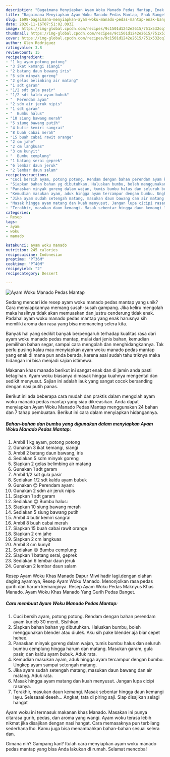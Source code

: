 ```yaml
---
description: "Bagaimana Menyiapkan Ayam Woku Manado Pedas Mantap, Enak Banget"
title: "Bagaimana Menyiapkan Ayam Woku Manado Pedas Mantap, Enak Banget"
slug: 1698-bagaimana-menyiapkan-ayam-woku-manado-pedas-mantap-enak-banget
date: 2020-11-16T07:51:02.093Z
image: https://img-global.cpcdn.com/recipes/9c1501d1242e2615/751x532cq70/ayam-woku-manado-pedas-mantap-foto-resep-utama.jpg
thumbnail: https://img-global.cpcdn.com/recipes/9c1501d1242e2615/751x532cq70/ayam-woku-manado-pedas-mantap-foto-resep-utama.jpg
cover: https://img-global.cpcdn.com/recipes/9c1501d1242e2615/751x532cq70/ayam-woku-manado-pedas-mantap-foto-resep-utama.jpg
author: Glen Rodriguez
ratingvalue: 3.8
reviewcount: 15
recipeingredient:
- "1 kg ayam potong potong"
- "3 ikat kemangi siangi"
- "2 batang daun bawang iris"
- "5 sdm minyak goreng"
- "2 gelas belimbing air matang"
- "1 sdt garam"
- "1/2 sdt gula pasir"
- "1/2 sdt kaldu ayam bubuk"
- "  Perendam ayam"
- "2 sdm air jeruk nipis"
- "1 sdt garam"
- "  Bumbu halus"
- "10 siung bawang merah"
- "5 siung bawang putih"
- "4 butir kemiri sangrai"
- "8 buah cabai merah"
- "15 buah cabai rawit orange"
- "2 cm jahe"
- "2 cm langkuas"
- "3 cm kunyit"
- "  Bumbu cemplung"
- "1 batang serai geprek"
- "6 lembar daun jeruk"
- "2 lembar daun salam"
recipeinstructions:
- "Cuci bersih ayam, potong potong. Rendam dengan bahan perendam ayam kurleb 30 menit. Sisihkan."
- "Siapkan bahan bahan yg dibutuhkan. Haluskan bumbu, boleh menggunakan blender atau diulek. Aku sih pake blender aja biar cepet hehee."
- "Panaskan minyak goreng dalam wajan, tumis bumbu halus dan seluruh bumbu cemplung hingga harum dan matang. Masukan garam, gula pasir, dan kaldu ayam bubuk. Aduk rata."
- "Kemudian masukan ayam, aduk hingga ayam tercampur dengan bumbu. Ungkep ayam sampai setengah matang."
- "Jika ayam sudah setengah matang, masukan daun bawang dan air matang. Aduk rata."
- "Masak hingga ayam matang dan kuah menyusut. Jangan lupa cicipi rasanya."
- "Terakhir, masukan daun kemangi. Masak sebentar hingga daun kemangi layu. Selesaaai deeeh... Angkat, tata di piring saji. Siap disajikan selagi hangat"
categories:
- Resep
tags:
- ayam
- woku
- manado

katakunci: ayam woku manado 
nutrition: 245 calories
recipecuisine: Indonesian
preptime: "PT36M"
cooktime: "PT40M"
recipeyield: "2"
recipecategory: Dessert

---
```



![Ayam Woku Manado Pedas Mantap](https://img-global.cpcdn.com/recipes/9c1501d1242e2615/751x532cq70/ayam-woku-manado-pedas-mantap-foto-resep-utama.jpg)

Sedang mencari ide resep ayam woku manado pedas mantap yang unik? Cara menyiapkannya memang susah-susah gampang. Jika keliru mengolah maka hasilnya tidak akan memuaskan dan justru cenderung tidak enak. Padahal ayam woku manado pedas mantap yang enak harusnya sih memiliki aroma dan rasa yang bisa memancing selera kita.

Banyak hal yang sedikit banyak berpengaruh terhadap kualitas rasa dari ayam woku manado pedas mantap, mulai dari jenis bahan, kemudian pemilihan bahan segar, sampai cara mengolah dan menghidangkannya. Tak perlu pusing kalau mau menyiapkan ayam woku manado pedas mantap yang enak di mana pun anda berada, karena asal sudah tahu triknya maka hidangan ini bisa menjadi sajian istimewa.

Makanan khas manado berikut ini sangat enak dan di jamin anda pasti ketagihan. Ayam woku biasanya dimasak hingga kuahnya mengental dan sedikit menyusut. Sajian ini adalah lauk yang sangat cocok bersanding dengan nasi putih panas.


Berikut ini ada beberapa cara mudah dan praktis dalam mengolah ayam woku manado pedas mantap yang siap dikreasikan. Anda dapat menyiapkan Ayam Woku Manado Pedas Mantap menggunakan 24 bahan dan 7 tahap pembuatan. Berikut ini cara dalam menyiapkan hidangannya.

<!--inarticleads1-->

##### Bahan-bahan dan bumbu yang digunakan dalam menyiapkan Ayam Woku Manado Pedas Mantap:

1. Ambil 1 kg ayam, potong potong
1. Gunakan 3 ikat kemangi, siangi
1. Ambil 2 batang daun bawang, iris
1. Sediakan 5 sdm minyak goreng
1. Siapkan 2 gelas belimbing air matang
1. Gunakan 1 sdt garam
1. Ambil 1/2 sdt gula pasir
1. Sediakan 1/2 sdt kaldu ayam bubuk
1. Gunakan  😊 Perendam ayam:
1. Gunakan 2 sdm air jeruk nipis
1. Siapkan 1 sdt garam
1. Sediakan  😊 Bumbu halus:
1. Siapkan 10 siung bawang merah
1. Sediakan 5 siung bawang putih
1. Ambil 4 butir kemiri sangrai
1. Ambil 8 buah cabai merah
1. Siapkan 15 buah cabai rawit orange
1. Siapkan 2 cm jahe
1. Siapkan 2 cm langkuas
1. Ambil 3 cm kunyit
1. Sediakan  😊 Bumbu cemplung:
1. Siapkan 1 batang serai, geprek
1. Sediakan 6 lembar daun jeruk
1. Gunakan 2 lembar daun salam


Resep Ayam Woku Khas Manado Dapur Miwi hadir lagi.dengan olahan daging ayamnya, Resep Ayam Woku Manado. Menonjolkan rasa pedas gurih dan harum kemanginya. Resep Ayam Woku Pedas Maknyus Khas Manado. Ayam Woku Khas Manado Yang Gurih Pedas Banget. 

<!--inarticleads2-->

##### Cara membuat Ayam Woku Manado Pedas Mantap:

1. Cuci bersih ayam, potong potong. Rendam dengan bahan perendam ayam kurleb 30 menit. Sisihkan.
1. Siapkan bahan bahan yg dibutuhkan. Haluskan bumbu, boleh menggunakan blender atau diulek. Aku sih pake blender aja biar cepet hehee.
1. Panaskan minyak goreng dalam wajan, tumis bumbu halus dan seluruh bumbu cemplung hingga harum dan matang. Masukan garam, gula pasir, dan kaldu ayam bubuk. Aduk rata.
1. Kemudian masukan ayam, aduk hingga ayam tercampur dengan bumbu. Ungkep ayam sampai setengah matang.
1. Jika ayam sudah setengah matang, masukan daun bawang dan air matang. Aduk rata.
1. Masak hingga ayam matang dan kuah menyusut. Jangan lupa cicipi rasanya.
1. Terakhir, masukan daun kemangi. Masak sebentar hingga daun kemangi layu. Selesaaai deeeh... Angkat, tata di piring saji. Siap disajikan selagi hangat


Ayam woku ini termasuk makanan khas Manado. Masakan ini punya citarasa gurih, pedas, dan aroma yang wangi. Ayam woku terasa lebih nikmat jika disajikan dengan nasi hangat. Cara memasaknya pun terbilang sederhana lho. Kamu juga bisa menambahkan bahan-bahan sesuai selera dan. 

Gimana nih? Gampang kan? Itulah cara menyiapkan ayam woku manado pedas mantap yang bisa Anda lakukan di rumah. Selamat mencoba!
